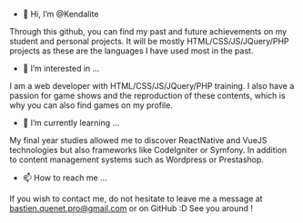 - 👋 Hi, I’m @Kendalite

Through this github, you can find my past and future achievements on my student and personal projects.
It will be mostly HTML/CSS/JS/JQuery/PHP projects as these are the languages I have used most in the past.

- 👀 I’m interested in ...

I am a web developer with HTML/CSS/JS/JQuery/PHP training.
I also have a passion for game shows and the reproduction of these contents, which is why you can also find games on my profile.

- 🌱 I’m currently learning ...

My final year studies allowed me to discover ReactNative and VueJS technologies but also frameworks like CodeIgniter or Symfony. In addition to content management systems such as Wordpress or Prestashop.

- 📫 How to reach me ...

If you wish to contact me, do not hesitate to leave me a message at bastien.quenet.pro@gmail.com or on GitHub :D See you around ! 

<!---
Kendalite/Kendalite is a ✨ special ✨ repository because its `README.md` (this file) appears on your GitHub profile.
You can click the Preview link to take a look at your changes.
--->
